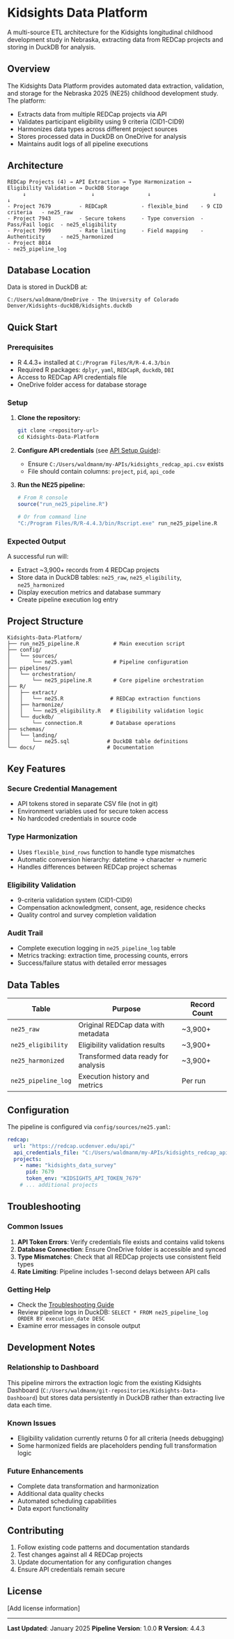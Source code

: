 # Kidsights Data Platform

A multi-source ETL architecture for the Kidsights longitudinal childhood development study in Nebraska, extracting data from REDCap projects and storing in DuckDB for analysis.

## Overview

The Kidsights Data Platform provides automated data extraction, validation, and storage for the Nebraska 2025 (NE25) childhood development study. The platform:

- Extracts data from multiple REDCap projects via API
- Validates participant eligibility using 9 criteria (CID1-CID9)
- Harmonizes data types across different project sources
- Stores processed data in DuckDB on OneDrive for analysis
- Maintains audit logs of all pipeline executions

## Architecture

```
REDCap Projects (4) → API Extraction → Type Harmonization → Eligibility Validation → DuckDB Storage
     ↓                     ↓                 ↓                    ↓                   ↓
- Project 7679         - REDCapR           - flexible_bind    - 9 CID criteria   - ne25_raw
- Project 7943         - Secure tokens     - Type conversion  - Pass/Fail logic  - ne25_eligibility
- Project 7999         - Rate limiting     - Field mapping    - Authenticity     - ne25_harmonized
- Project 8014                                                                   - ne25_pipeline_log
```

## Database Location

Data is stored in DuckDB at:
```
C:/Users/waldmanm/OneDrive - The University of Colorado Denver/Kidsights-duckDB/kidsights.duckdb
```

## Quick Start

### Prerequisites

- R 4.4.3+ installed at `C:/Program Files/R/R-4.4.3/bin`
- Required R packages: `dplyr`, `yaml`, `REDCapR`, `duckdb`, `DBI`
- Access to REDCap API credentials file
- OneDrive folder access for database storage

### Setup

1. **Clone the repository:**
   ```bash
   git clone <repository-url>
   cd Kidsights-Data-Platform
   ```

2. **Configure API credentials** (see [API Setup Guide](docs/api-setup.md)):
   - Ensure `C:/Users/waldmanm/my-APIs/kidsights_redcap_api.csv` exists
   - File should contain columns: `project`, `pid`, `api_code`

3. **Run the NE25 pipeline:**
   ```r
   # From R console
   source("run_ne25_pipeline.R")

   # Or from command line
   "C:/Program Files/R/R-4.4.3/bin/Rscript.exe" run_ne25_pipeline.R
   ```

### Expected Output

A successful run will:
- Extract ~3,900+ records from 4 REDCap projects
- Store data in DuckDB tables: `ne25_raw`, `ne25_eligibility`, `ne25_harmonized`
- Display execution metrics and database summary
- Create pipeline execution log entry

## Project Structure

```
Kidsights-Data-Platform/
├── run_ne25_pipeline.R           # Main execution script
├── config/
│   └── sources/
│       └── ne25.yaml             # Pipeline configuration
├── pipelines/
│   └── orchestration/
│       └── ne25_pipeline.R       # Core pipeline orchestration
├── R/
│   ├── extract/
│   │   └── ne25.R               # REDCap extraction functions
│   ├── harmonize/
│   │   └── ne25_eligibility.R   # Eligibility validation logic
│   └── duckdb/
│       └── connection.R         # Database operations
├── schemas/
│   └── landing/
│       └── ne25.sql            # DuckDB table definitions
└── docs/                       # Documentation
```

## Key Features

### Secure Credential Management
- API tokens stored in separate CSV file (not in git)
- Environment variables used for secure token access
- No hardcoded credentials in source code

### Type Harmonization
- Uses `flexible_bind_rows` function to handle type mismatches
- Automatic conversion hierarchy: datetime → character → numeric
- Handles differences between REDCap project schemas

### Eligibility Validation
- 9-criteria validation system (CID1-CID9)
- Compensation acknowledgment, consent, age, residence checks
- Quality control and survey completion validation

### Audit Trail
- Complete execution logging in `ne25_pipeline_log` table
- Metrics tracking: extraction time, processing counts, errors
- Success/failure status with detailed error messages

## Data Tables

| Table | Purpose | Record Count |
|-------|---------|--------------|
| `ne25_raw` | Original REDCap data with metadata | ~3,900+ |
| `ne25_eligibility` | Eligibility validation results | ~3,900+ |
| `ne25_harmonized` | Transformed data ready for analysis | ~3,900+ |
| `ne25_pipeline_log` | Execution history and metrics | Per run |

## Configuration

The pipeline is configured via `config/sources/ne25.yaml`:

```yaml
redcap:
  url: "https://redcap.ucdenver.edu/api/"
  api_credentials_file: "C:/Users/waldmanm/my-APIs/kidsights_redcap_api.csv"
  projects:
    - name: "kidsights_data_survey"
      pid: 7679
      token_env: "KIDSIGHTS_API_TOKEN_7679"
    # ... additional projects
```

## Troubleshooting

### Common Issues

1. **API Token Errors**: Verify credentials file exists and contains valid tokens
2. **Database Connection**: Ensure OneDrive folder is accessible and synced
3. **Type Mismatches**: Check that all REDCap projects use consistent field types
4. **Rate Limiting**: Pipeline includes 1-second delays between API calls

### Getting Help

- Check the [Troubleshooting Guide](docs/troubleshooting.md)
- Review pipeline logs in DuckDB: `SELECT * FROM ne25_pipeline_log ORDER BY execution_date DESC`
- Examine error messages in console output

## Development Notes

### Relationship to Dashboard
This pipeline mirrors the extraction logic from the existing Kidsights Dashboard (`C:/Users/waldmanm/git-repositories/Kidsights-Data-Dashboard`) but stores data persistently in DuckDB rather than extracting live data each time.

### Known Issues
- Eligibility validation currently returns 0 for all criteria (needs debugging)
- Some harmonized fields are placeholders pending full transformation logic

### Future Enhancements
- Complete data transformation and harmonization
- Additional data quality checks
- Automated scheduling capabilities
- Data export functionality

## Contributing

1. Follow existing code patterns and documentation standards
2. Test changes against all 4 REDCap projects
3. Update documentation for any configuration changes
4. Ensure API credentials remain secure

## License

[Add license information]

---

**Last Updated**: January 2025
**Pipeline Version**: 1.0.0
**R Version**: 4.4.3